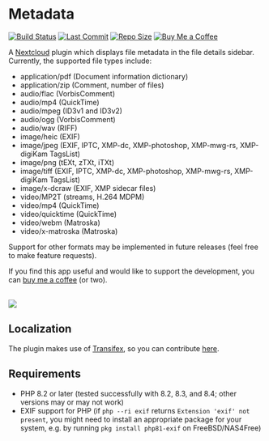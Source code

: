 # Metadata
[![Build Status](https://api.travis-ci.com/gino0631/nextcloud-metadata.svg?branch=master)](https://app.travis-ci.com/gino0631/nextcloud-metadata)
[![Last Commit](https://img.shields.io/github/last-commit/gino0631/nextcloud-metadata)](https://github.com/gino0631/nextcloud-metadata/commits/master)
[![Repo Size](https://img.shields.io/github/repo-size/gino0631/nextcloud-metadata)](https://github.com/gino0631/nextcloud-metadata)
[![Buy Me a Coffee](https://shields.io/badge/buy_me-a_coffee-ffdd00?logo=buymeacoffee)](https://www.buymeacoffee.com/gino0631)

A [Nextcloud](https://nextcloud.com/) plugin which displays file metadata in the file details sidebar. Currently, the supported file types include:
- application/pdf (Document information dictionary)
- application/zip (Comment, number of files)
- audio/flac (VorbisComment)
- audio/mp4 (QuickTime)
- audio/mpeg (ID3v1 and ID3v2)
- audio/ogg (VorbisComment)
- audio/wav (RIFF)
- image/heic (EXIF)
- image/jpeg (EXIF, IPTC, XMP-dc, XMP-photoshop, XMP-mwg-rs, XMP-digiKam TagsList)
- image/png (tEXt, zTXt, iTXt)
- image/tiff (EXIF, IPTC, XMP-dc, XMP-photoshop, XMP-mwg-rs, XMP-digiKam TagsList)
- image/x-dcraw (EXIF, XMP sidecar files)
- video/MP2T (streams, H.264 MDPM)
- video/mp4 (QuickTime)
- video/quicktime (QuickTime)
- video/webm (Matroska)
- video/x-matroska (Matroska)

Support for other formats may be implemented in future releases (feel free to make feature requests).

If you find this app useful and would like to support the development, you can [buy me a coffee](https://www.buymeacoffee.com/gino0631) (or two).

<br><kbd><img src="screenshots/jpg-metadata.png?raw=true"></kbd>

## Localization
The plugin makes use of [Transifex](https://www.transifex.com/), so you can contribute [here](https://www.transifex.com/nextcloud/nextcloud/metadata/).

## Requirements
* PHP 8.2 or later (tested successfully with 8.2, 8.3, and 8.4; other versions may or may not work)
* EXIF support for PHP (if `php --ri exif` returns `Extension 'exif' not present`, you might need to install an appropriate package for your system, e.g. by running `pkg install php81-exif` on FreeBSD/NAS4Free)
